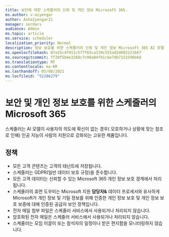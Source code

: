 ```yaml
---
title: 보안에 대한 스케줄러의 신뢰 및 개인 정보 Microsoft 365.
ms.author: v-aiyengar
author: AshaIyengar21
manager: serdars
audience: Admin
ms.topic: article
ms.service: scheduler
localization_priority: Normal
description: 정보 보호를 위한 스케줄러의 신뢰 및 개인 정보 Microsoft 365 AI 모델 및 사람의 보조 AI에 사용됩니다.
ms.openlocfilehash: 07a15c4f911c577f65ca139c555ad24892221667
ms.sourcegitcommit: ff20f5b4e3268c7c98a84fb1cbe7db7151596b6d
ms.translationtype: MT
ms.contentlocale: ko-KR
ms.lasthandoff: 05/08/2021
ms.locfileid: "52286279"
---
```

# <a name="trust-and-privacy-in-scheduler-for-microsoft-365"></a>보안 및 개인 정보 보호를 위한 스케줄러의 Microsoft 365

스케줄러는 AI 모델이 사용자의 의도에 확신이 없는 경우( 모호하거나 상황에 맞는 참조로 인해) 인공 지능이 사람의 지원으로 강화되는 고유한 제품입니다. 

## <a name="policies"></a>정책

- 모든 고객 콘텐츠는 고객의 테넌트에 저장됩니다.
- 스케줄러는 GDPR(일반 데이터 보호 규정)을 준수합니다.
- 모든 고객 데이터는 신뢰할 수 있는 Microsoft 365 개인 정보 보호 경계에서 처리됩니다.
- 스케줄러의 휴먼 도우미는 Microsoft 지원 **담당자&** 데이터 프로세서와 유사하게 Microsoft가 개인 정보 및 기밀 정보를 위해 인증한 개인 정보 보호 및 개인 정보 보호 보증에 대해 인증된 공급자 보안 정책입니다. 
- 전자 메일 첨부 파일은 스케줄러 서비스에서 사용되거나 처리되지 않습니다.
- 암호화된 전자 메일은 스케줄러 서비스에서 사용되거나 처리되지 않습니다.
- 스케줄러는 모임 이끌이 또는 참석자의 일정이나 받은 편지함을 모니터링하지 않습니다. 
